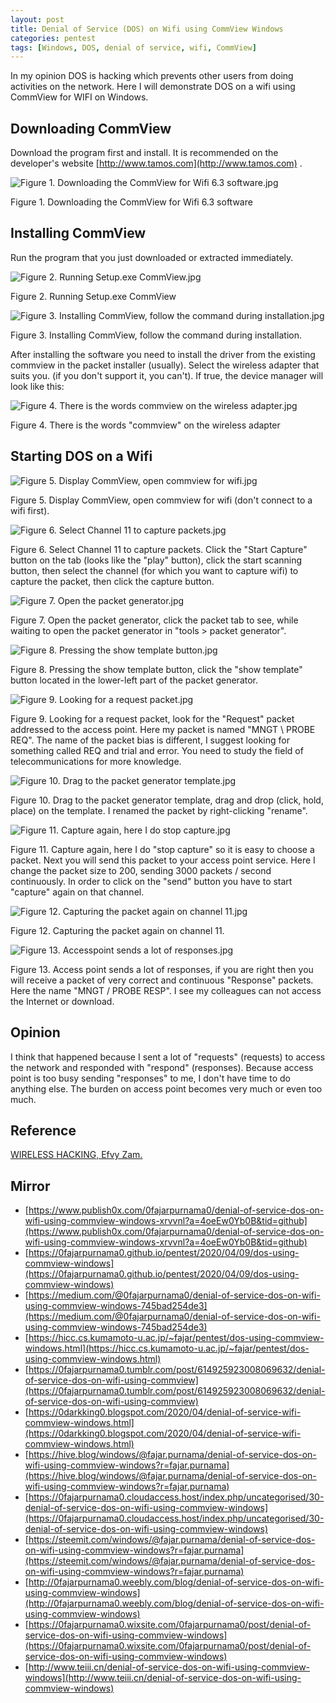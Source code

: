 ```yaml
---
layout: post
title: Denial of Service (DOS) on Wifi using CommView Windows
categories: pentest
tags: [Windows, DOS, denial of service, wifi, CommView]
---
```


In my opinion DOS is hacking which prevents other users from doing activities on the network. Here I will demonstrate DOS on a wifi using CommView for WIFI on Windows.

## Downloading CommView

Download the program first and install. It is recommended on the developer's website [http://www.tamos.com](http://www.tamos.com) .


![Figure 1. Downloading the CommView for Wifi 6.3 software.jpg](https://images.hive.blog/DQmf3iGWoFQU7eth3szNBwNt9movuDJvnAxJpPWUKmdvvdx/Figure%201.%20Downloading%20the%20CommView%20for%20Wifi%206.3%20software.jpg)


Figure 1\. Downloading the CommView for Wifi 6.3 software



## Installing CommView

Run the program that you just downloaded or extracted immediately.


![Figure 2. Running Setup.exe CommView.jpg](https://images.hive.blog/DQmbBfJyX2tqNAHNfGeTguaRjppQbqLzm2nLL9JbgBjTvc8/Figure%202.%20Running%20Setup.exe%20CommView.jpg)


Figure 2\. Running Setup.exe CommView


![Figure 3. Installing CommView, follow the command during installation.jpg](https://images.hive.blog/DQmUKu68HS1v4CoczB4nnauSSbpVDQTAgPpYLjbwzkmTXsB/Figure%203.%20Installing%20CommView,%20follow%20the%20command%20during%20installation.jpg)


Figure 3\. Installing CommView, follow the command during installation.



After installing the software you need to install the driver from the existing commview in the packet installer (usually). Select the wireless adapter that suits you. (if you don't support it, you can't). If true, the device manager will look like this:


![Figure 4. There is the words commview on the wireless adapter.jpg](https://images.hive.blog/DQmZe5YQFM6xMwUB1DzubaLEapJkp6SiWUDeW2KwsunYRUv/Figure%204.%20There%20is%20the%20words%20commview%20on%20the%20wireless%20adapter.jpg)


Figure 4\. There is the words "commview" on the wireless adapter



## Starting DOS on a Wifi


![Figure 5. Display CommView, open commview for wifi.jpg](https://images.hive.blog/DQmdJQM5nSMkpBktxvamU9fqrVekS3o8qXwyKxS7RHw4g7z/Figure%205.%20Display%20CommView,%20open%20commview%20for%20wifi.jpg)


Figure 5\. Display CommView, open commview for wifi (don't connect to a wifi first).


![Figure 6. Select Channel 11 to capture packets.jpg](https://images.hive.blog/DQmYUqPXqxP1BixjtQpvEVmd2SioaPet1ehV5Hdkzmn3JJK/Figure%206.%20Select%20Channel%2011%20to%20capture%20packets.jpg)


Figure 6\. Select Channel 11 to capture packets. Click the "Start Capture" button on the tab (looks like the "play" button), click the start scanning button, then select the channel (for which you want to capture wifi) to capture the packet, then click the capture button.


![Figure 7. Open the packet generator.jpg](https://images.hive.blog/DQmdv7U8RFf8FtMhZRec5YNywvSK6eQ8By3thX3VVYSG2vy/Figure%207.%20Open%20the%20packet%20generator.jpg)


Figure 7\. Open the packet generator, click the packet tab to see, while waiting to open the packet generator in "tools > packet generator".


![Figure 8. Pressing the show template button.jpg](https://images.hive.blog/DQmQPKdbTg4uZm6vZ6TjMgfUq2NkEzEXnQrsr4ngj3BEQMr/Figure%208.%20Pressing%20the%20show%20template%20button.jpg)


Figure 8\. Pressing the show template button, click the "show template" button located in the lower-left part of the packet generator.


![Figure 9. Looking for a request packet.jpg](https://images.hive.blog/DQmdopETccSiQebBtvyJKmDk9iXvfZSUEJ7Gqk7H7T76tDA/Figure%209.%20Looking%20for%20a%20request%20packet.jpg)


Figure 9\. Looking for a request packet, look for the "Request" packet addressed to the access point. Here my packet is named "MNGT \ PROBE REQ". The name of the packet bias is different, I suggest looking for something called REQ and trial and error. You need to study the field of telecommunications for more knowledge.


![Figure 10. Drag to the packet generator template.jpg](https://images.hive.blog/DQmQReLbYQFKxCkBRif2w8kUDGScyUKmgNpxBspb4k7wmJ4/Figure%2010.%20Drag%20to%20the%20packet%20generator%20template.jpg)


Figure 10\. Drag to the packet generator template, drag and drop (click, hold, place) on the template. I renamed the packet by right-clicking "rename".


![Figure 11. Capture again, here I do stop capture.jpg](https://images.hive.blog/DQmUWBtYWvMLLepKq6296pBHgwVbBGdP8Nnrgy4rY177XJN/Figure%2011.%20Capture%20again,%20here%20I%20do%20stop%20capture.jpg)


Figure 11\. Capture again, here I do "stop capture" so it is easy to choose a packet. Next you will send this packet to your access point service. Here I change the packet size to 200, sending 3000 packets / second continuously. In order to click on the "send" button you have to start "capture" again on that channel.


![Figure 12. Capturing the packet again on channel 11.jpg](https://images.hive.blog/DQmNmzwrKsGYvUxnzGURaVJMFJBFEX3PPGshdrgtRoTPt7G/Figure%2012.%20Capturing%20the%20packet%20again%20on%20channel%2011.jpg)


Figure 12\. Capturing the packet again on channel 11\.


![Figure 13. Accesspoint sends a lot of responses.jpg](https://images.hive.blog/DQmcBqNKg3bKHbcT3Hki5yrwoRq1ZGd7pWSxngU3eLp4aVH/Figure%2013.%20Accesspoint%20sends%20a%20lot%20of%20responses.jpg)


Figure 13\. Access point sends a lot of responses, if you are right then you will receive a packet of very correct and continuous "Response" packets. Here the name "MNGT / PROBE RESP". I see my colleagues can not access the Internet or download.



## Opinion

I think that happened because I sent a lot of "requests" (requests) to access the network and responded with "respond" (responses). Because access point is too busy sending "responses" to me, I don't have time to do anything else. The burden on access point becomes very much or even too much.

## Reference

[WIRELESS HACKING, Efvy Zam.](https://www.goodreads.com/book/show/30254807-buku-sakti-wireless-hacking)

## Mirror

*   [https://www.publish0x.com/0fajarpurnama0/denial-of-service-dos-on-wifi-using-commview-windows-xrvvnl?a=4oeEw0Yb0B&tid=github](https://www.publish0x.com/0fajarpurnama0/denial-of-service-dos-on-wifi-using-commview-windows-xrvvnl?a=4oeEw0Yb0B&tid=github)
*   [https://0fajarpurnama0.github.io/pentest/2020/04/09/dos-using-commview-windows](https://0fajarpurnama0.github.io/pentest/2020/04/09/dos-using-commview-windows)
*   [https://medium.com/@0fajarpurnama0/denial-of-service-dos-on-wifi-using-commview-windows-745bad254de3](https://medium.com/@0fajarpurnama0/denial-of-service-dos-on-wifi-using-commview-windows-745bad254de3)
*   [https://hicc.cs.kumamoto-u.ac.jp/~fajar/pentest/dos-using-commview-windows.html](https://hicc.cs.kumamoto-u.ac.jp/~fajar/pentest/dos-using-commview-windows.html)
*   [https://0fajarpurnama0.tumblr.com/post/614925923008069632/denial-of-service-dos-on-wifi-using-commview](https://0fajarpurnama0.tumblr.com/post/614925923008069632/denial-of-service-dos-on-wifi-using-commview)
*   [https://0darkking0.blogspot.com/2020/04/denial-of-service-wifi-commview-windows.html](https://0darkking0.blogspot.com/2020/04/denial-of-service-wifi-commview-windows.html)
*   [https://hive.blog/windows/@fajar.purnama/denial-of-service-dos-on-wifi-using-commview-windows?r=fajar.purnama](https://hive.blog/windows/@fajar.purnama/denial-of-service-dos-on-wifi-using-commview-windows?r=fajar.purnama)
*   [https://0fajarpurnama0.cloudaccess.host/index.php/uncategorised/30-denial-of-service-dos-on-wifi-using-commview-windows](https://0fajarpurnama0.cloudaccess.host/index.php/uncategorised/30-denial-of-service-dos-on-wifi-using-commview-windows)
*   [https://steemit.com/windows/@fajar.purnama/denial-of-service-dos-on-wifi-using-commview-windows?r=fajar.purnama](https://steemit.com/windows/@fajar.purnama/denial-of-service-dos-on-wifi-using-commview-windows?r=fajar.purnama)
*   [http://0fajarpurnama0.weebly.com/blog/denial-of-service-dos-on-wifi-using-commview-windows](http://0fajarpurnama0.weebly.com/blog/denial-of-service-dos-on-wifi-using-commview-windows)
*   [https://0fajarpurnama0.wixsite.com/0fajarpurnama0/post/denial-of-service-dos-on-wifi-using-commview-windows](https://0fajarpurnama0.wixsite.com/0fajarpurnama0/post/denial-of-service-dos-on-wifi-using-commview-windows)
*   [http://www.teiii.cn/denial-of-service-dos-on-wifi-using-commview-windows](http://www.teiii.cn/denial-of-service-dos-on-wifi-using-commview-windows)